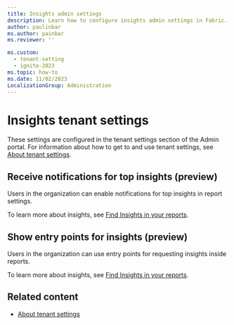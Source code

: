 ```yaml
---
title: Insights admin settings
description: Learn how to configure insights admin settings in Fabric.
author: paulinbar
ms.author: painbar
ms.reviewer: ''

ms.custom:
  - tenant-setting
  - ignite-2023
ms.topic: how-to
ms.date: 11/02/2023
LocalizationGroup: Administration
---
```


# Insights tenant settings

These settings are configured in the tenant settings section of the Admin portal. For information about how to get to and use tenant settings, see [About tenant settings](tenant-settings-index.md).

## Receive notifications for top insights (preview)

Users in the organization can enable notifications for top insights in report settings.

To learn more about insights, see [Find Insights in your reports](/power-bi/create-reports/insights).

## Show entry points for insights (preview)

Users in the organization can use entry points for requesting insights inside reports.

To learn more about insights, see [Find Insights in your reports](/power-bi/create-reports/insights).

## Related content

* [About tenant settings](tenant-settings-index.md)
